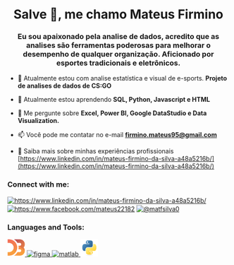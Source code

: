 <h1 align="center">Salve 👋, me chamo Mateus Firmino</h1>
<h3 align="center">Eu sou apaixonado pela analise de dados, acredito que as analises são ferramentas poderosas para melhorar o desempenho de qualquer organização. Aficionado por esportes tradicionais e eletrônicos.</h3>

- 🔭 Atualmente estou com analise estatística e visual de e-sports. **Projeto de analises de dados de CS:GO**

- 🌱 Atualmente estou aprendendo **SQL, Python, Javascript e HTML**

- 💬 Me pergunte sobre **Excel, Power BI, Google DataStudio e Data Visualization.**

- 📫 Você pode me contatar no e-mail **firmino.mateus95@gmail.com**

- 📄 Saiba mais sobre minhas experiências profissionais [https://www.linkedin.com/in/mateus-firmino-da-silva-a48a5216b/](https://www.linkedin.com/in/mateus-firmino-da-silva-a48a5216b/)

<h3 align="left">Connect with me:</h3>
<p align="left">
<a href="https://linkedin.com/in/https://www.linkedin.com/in/mateus-firmino-da-silva-a48a5216b/" target="blank"><img align="center" src="https://raw.githubusercontent.com/rahuldkjain/github-profile-readme-generator/master/src/images/icons/Social/linked-in-alt.svg" alt="https://www.linkedin.com/in/mateus-firmino-da-silva-a48a5216b/" height="30" width="40" /></a>
<a href="https://fb.com/https://www.facebook.com/mateus22182" target="blank"><img align="center" src="https://raw.githubusercontent.com/rahuldkjain/github-profile-readme-generator/master/src/images/icons/Social/facebook.svg" alt="https://www.facebook.com/mateus22182" height="30" width="40" /></a>
<a href="https://instagram.com/matfsilva0" target="blank"><img align="center" src="https://raw.githubusercontent.com/rahuldkjain/github-profile-readme-generator/master/src/images/icons/Social/instagram.svg" alt="@matfsilva0" height="30" width="40" /></a>
</p>

<h3 align="left">Languages and Tools:</h3>
<p align="left"> <a href="https://d3js.org/" target="_blank" rel="noreferrer"> <img src="https://raw.githubusercontent.com/devicons/devicon/master/icons/d3js/d3js-original.svg" alt="d3js" width="40" height="40"/> </a> <a href="https://www.figma.com/" target="_blank" rel="noreferrer"> <img src="https://www.vectorlogo.zone/logos/figma/figma-icon.svg" alt="figma" width="40" height="40"/> </a> <a href="https://www.mathworks.com/" target="_blank" rel="noreferrer"> <img src="https://upload.wikimedia.org/wikipedia/commons/2/21/Matlab_Logo.png" alt="matlab" width="40" height="40"/> </a> <a href="https://www.python.org" target="_blank" rel="noreferrer"> <img src="https://raw.githubusercontent.com/devicons/devicon/master/icons/python/python-original.svg" alt="python" width="40" height="40"/> </a> </p>
